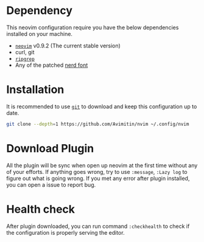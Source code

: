 # Dependency

This neovim configuration require you have the below dependencies installed on your machine.

- [`neovim`](https://github.com/neovim/neovim/wiki/Installing-Neovim#install-from-package) v0.9.2 (The current stable version)
- curl, git
- [`ripgrep`](https://github.com/BurntSushi/ripgrep#installation)
- Any of the patched [nerd font](https://www.nerdfonts.com/font-downloads)

# Installation

It is recommended to use [`git`](https://git-scm.com/book/en/v2/Getting-Started-About-Version-Control)
to download and keep this configuration up to date.

```bash
git clone --depth=1 https://github.com/Avimitin/nvim ~/.config/nvim
```

# Download Plugin

All the plugin will be sync when open up neovim at the first time without any of your efforts.
If anything goes wrong, try to use `:message`, `:Lazy log` to figure out what is going wrong.
If you met any error after plugin installed, you can open a issue to report bug.

# Health check

After plugin downloaded, you can run command `:checkhealth` to check if the configuration
is properly serving the editor.
